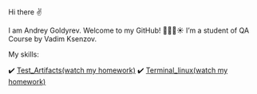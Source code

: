 Hi there ✌️

I am Andrey Goldyrev. Welcome to my GitHub! 🌴🌴🌴☀️
I’m a student of QA Course by Vadim Ksenzov.

My skills:

✔️ [Test_Artifacts(watch my homework)](https://github.com/tecillo/A_Goldyrev_QA_Vadim_Courses/tree/main/Test%20artifacts)
✔️ [Terminal_linux(watch my homework)](https://github.com/tecillo/A_Goldyrev_QA_Vadim_Courses/blob/main/Terminal_Github/01_HW_terminal.MD)
